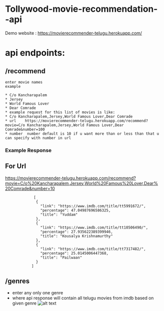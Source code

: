# Tollywood-movie-recommendation--api

Demo website : https://movierecommender-telugu.herokuapp.com/

# api endpoints: 
## /recommend 
    
    enter movie names
    example 

    * C/o Kancharapalem
    * Jersey
    * World Famous Lover
    * Dear Comrade
    * example request for this list of movies is like:
    * C/o Kancharapalem,Jersey,World Famous Lover,Dear Comrade
    * url    https://movierecommender-telugu.herokuapp.com/recommend?movie=C/o Kancharapalem,Jersey,World Famous Lover,Dear Comrade&number=100
    * number  number default is 10 if u want more than or less than that u can specify with number in url
    
### Example Response
## For Url  
<https://movierecommender-telugu.herokuapp.com/recommend?movie=C/o%20Kancharapalem,Jersey,World%20Famous%20Lover,Dear%20Comrade&number=10>
 
                 [
                  {
                    "link": "https://www.imdb.com/title/tt5991672/",
                    "percentage": 47.04987696586325,
                    "title": "Yuddam"
                  },
                  {
                    "link": "https://www.imdb.com/title/tt10506490/",
                    "percentage": 27.935622389399946,
                    "title": "Kousalya Krishnamurthy"
                  },
                  {
                    "link": "https://www.imdb.com/title/tt7317482/",
                    "percentage": 25.0145006447368,
                    "title": "Pailwaan"
                  }
                ]
## /genres
  * enter any only one genre 
  * where api response will contain all telugu movies from imdb based on given genre
![alt text](https://png.pngtree.com/png-clipart/20200805/ourmid/pngtree-black-exclamation-mark-warning-sign-on-yellow-triangle-png-image_2316977.png "Logo Title Text 1")






